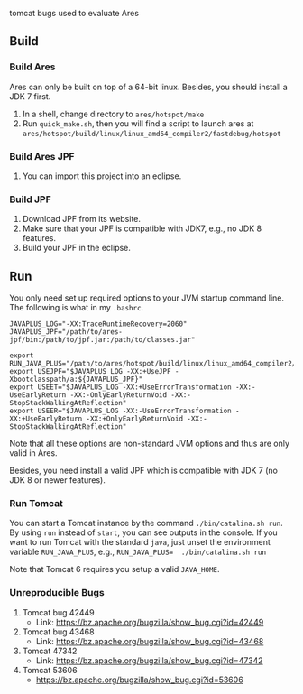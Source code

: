 tomcat bugs used to evaluate Ares


## Build

### Build Ares

Ares can only be built on top of a 64-bit linux.
Besides, you should install a JDK 7 first.

1. In a shell, change directory to `ares/hotspot/make`
2. Run `quick_make.sh`, then you will find a script to launch ares at `ares/hotspot/build/linux/linux_amd64_compiler2/fastdebug/hotspot`

### Build Ares JPF

1. You can import this project into an eclipse.

### Build JPF

1. Download JPF from its website.
2. Make sure that your JPF is compatible with JDK7, e.g., no JDK 8 features.
3. Build your JPF in the eclipse.

## Run

You only need set up required options to your JVM startup command line.
The following is what in my `.bashrc`.

```
JAVAPLUS_LOG="-XX:TraceRuntimeRecovery=2060"
JAVAPLUS_JPF="/path/to/ares-jpf/bin:/path/to/jpf.jar:/path/to/classes.jar"

export RUN_JAVA_PLUS="/path/to/ares/hotspot/build/linux/linux_amd64_compiler2/fastdebug/hotspot"
export USEJPF="$JAVAPLUS_LOG -XX:+UseJPF -Xbootclasspath/a:${JAVAPLUS_JPF}"
export USEET="$JAVAPLUS_LOG -XX:+UseErrorTransformation -XX:-UseEarlyReturn -XX:-OnlyEarlyReturnVoid -XX:-StopStackWalkingAtReflection"
export USEER="$JAVAPLUS_LOG -XX:-UseErrorTransformation -XX:+UseEarlyReturn -XX:+OnlyEarlyReturnVoid -XX:-StopStackWalkingAtReflection"
```

Note that all these options are non-standard JVM options and thus are only valid in Ares.

Besides, you need install a valid JPF which is compatible with JDK 7 (no JDK 8 or newer features).

### Run Tomcat

You can start a Tomcat instance by the command `./bin/catalina.sh run`.
By using `run` instead of `start`, you can see outputs in the console.
If you want to run Tomcat with the standard `java`, just unset the environment variable `RUN_JAVA_PLUS`, e.g., `RUN_JAVA_PLUS=  ./bin/catalina.sh run`

Note that Tomcat 6 requires you setup a valid `JAVA_HOME`.


### Unreproducible Bugs

1. Tomcat bug 42449
    * Link: https://bz.apache.org/bugzilla/show_bug.cgi?id=42449
2. Tomcat bug 43468
    * Link: https://bz.apache.org/bugzilla/show_bug.cgi?id=43468
3. Tomcat 47342
    * Link: https://bz.apache.org/bugzilla/show_bug.cgi?id=47342
4. Tomcat 53606
    * https://bz.apache.org/bugzilla/show_bug.cgi?id=53606
